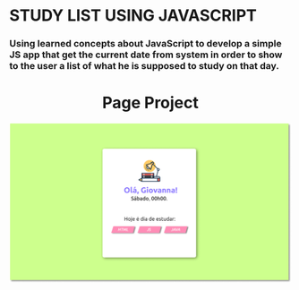# STUDY LIST USING JAVASCRIPT

### Using learned concepts about JavaScript to develop a simple JS app that get the current date from system in order to show to the user a list of what he is supposed to study on that day. 

<h1 align="center">Page Project</h1>
<p align="center">
  <img src="img/study-list-js-figma.png">
</p>
